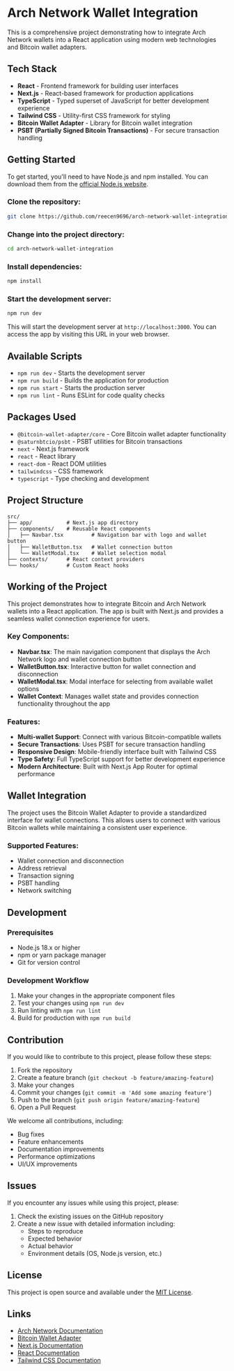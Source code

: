 # Arch Network Wallet Integration

This is a comprehensive project demonstrating how to integrate Arch Network wallets into a React application using modern web technologies and Bitcoin wallet adapters.

## Tech Stack

- **React** - Frontend framework for building user interfaces
- **Next.js** - React-based framework for production applications
- **TypeScript** - Typed superset of JavaScript for better development experience
- **Tailwind CSS** - Utility-first CSS framework for styling
- **Bitcoin Wallet Adapter** - Library for Bitcoin wallet integration
- **PSBT (Partially Signed Bitcoin Transactions)** - For secure transaction handling

## Getting Started

To get started, you'll need to have Node.js and npm installed. You can download them from the [official Node.js website](https://nodejs.org/).

### Clone the repository:

```bash
git clone https://github.com/reecen9696/arch-network-wallet-integration.git
```

### Change into the project directory:

```bash
cd arch-network-wallet-integration
```

### Install dependencies:

```bash
npm install
```

### Start the development server:

```bash
npm run dev
```

This will start the development server at `http://localhost:3000`. You can access the app by visiting this URL in your web browser.

## Available Scripts

- `npm run dev` - Starts the development server
- `npm run build` - Builds the application for production
- `npm run start` - Starts the production server
- `npm run lint` - Runs ESLint for code quality checks

## Packages Used

- `@bitcoin-wallet-adapter/core` - Core Bitcoin wallet adapter functionality
- `@saturnbtcio/psbt` - PSBT utilities for Bitcoin transactions
- `next` - Next.js framework
- `react` - React library
- `react-dom` - React DOM utilities
- `tailwindcss` - CSS framework
- `typescript` - Type checking and development

## Project Structure

```
src/
├── app/           # Next.js app directory
├── components/    # Reusable React components
│   ├── Navbar.tsx         # Navigation bar with logo and wallet button
│   ├── WalletButton.tsx   # Wallet connection button
│   └── WalletModal.tsx    # Wallet selection modal
├── contexts/      # React context providers
└── hooks/         # Custom React hooks
```

## Working of the Project

This project demonstrates how to integrate Bitcoin and Arch Network wallets into a React application. The app is built with Next.js and provides a seamless wallet connection experience for users.

### Key Components:

- **Navbar.tsx**: The main navigation component that displays the Arch Network logo and wallet connection button
- **WalletButton.tsx**: Interactive button for wallet connection and disconnection
- **WalletModal.tsx**: Modal interface for selecting from available wallet options
- **Wallet Context**: Manages wallet state and provides connection functionality throughout the app

### Features:

- **Multi-wallet Support**: Connect with various Bitcoin-compatible wallets
- **Secure Transactions**: Uses PSBT for secure transaction handling
- **Responsive Design**: Mobile-friendly interface built with Tailwind CSS
- **Type Safety**: Full TypeScript support for better development experience
- **Modern Architecture**: Built with Next.js App Router for optimal performance

## Wallet Integration

The project uses the Bitcoin Wallet Adapter to provide a standardized interface for wallet connections. This allows users to connect with various Bitcoin wallets while maintaining a consistent user experience.

### Supported Features:

- Wallet connection and disconnection
- Address retrieval
- Transaction signing
- PSBT handling
- Network switching

## Development

### Prerequisites

- Node.js 18.x or higher
- npm or yarn package manager
- Git for version control

### Development Workflow

1. Make your changes in the appropriate component files
2. Test your changes using `npm run dev`
3. Run linting with `npm run lint`
4. Build for production with `npm run build`

## Contribution

If you would like to contribute to this project, please follow these steps:

1. Fork the repository
2. Create a feature branch (`git checkout -b feature/amazing-feature`)
3. Make your changes
4. Commit your changes (`git commit -m 'Add some amazing feature'`)
5. Push to the branch (`git push origin feature/amazing-feature`)
6. Open a Pull Request

We welcome all contributions, including:

- Bug fixes
- Feature enhancements
- Documentation improvements
- Performance optimizations
- UI/UX improvements

## Issues

If you encounter any issues while using this project, please:

1. Check the existing issues on the GitHub repository
2. Create a new issue with detailed information including:
   - Steps to reproduce
   - Expected behavior
   - Actual behavior
   - Environment details (OS, Node.js version, etc.)

## License

This project is open source and available under the [MIT License](LICENSE).

## Links

- [Arch Network Documentation](https://docs.arch.network/)
- [Bitcoin Wallet Adapter](https://github.com/SaturnBTC/btc-wallet-adapter)
- [Next.js Documentation](https://nextjs.org/docs)
- [React Documentation](https://reactjs.org/docs)
- [Tailwind CSS Documentation](https://tailwindcss.com/docs)
